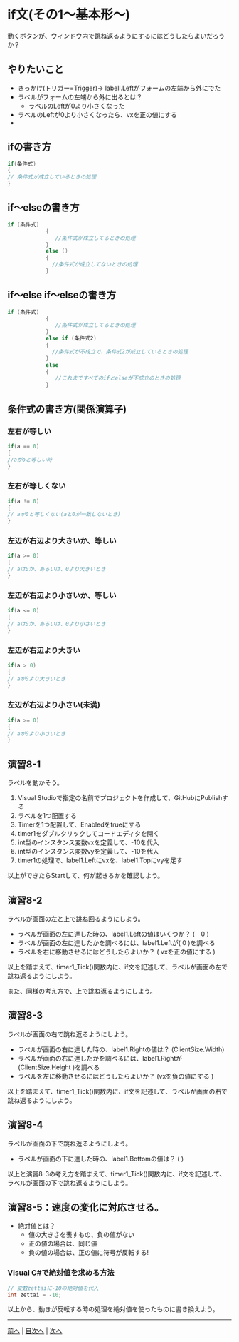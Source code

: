 # if文(その1～基本形～)
動くボタンが、ウィンドウ内で跳ね返るようにするにはどうしたらよいだろうか？

## やりたいこと
 - きっかけ(トリガー=Trigger)→ labell.Leftがフォームの左端から外にでた
 - ラベルがフォームの左端から外に出るとは？
   - ラベルのLeftが0より小さくなった
 - ラベルのLeftが0より小さくなったら、vxを正の値にする
 - 

## ifの書き方
```cs
if(条件式)
{
// 条件式が成立しているときの処理
}
```

## if～elseの書き方
```cs
if (条件式)
            {
               //条件式が成立してるときの処理
            }
            else ()
            {
              //条件式が成立してないときの処理
            }
```

## if～else if～elseの書き方
```cs
if (条件式)
            {
               //条件式が成立してるときの処理
            }
            else if (条件式2)
            {
              //条件式が不成立で、条件式2が成立しているときの処理
            }
            else
            {
               //これまですべてのifとelseが不成立のときの処理
            }
```

## 条件式の書き方(関係演算子)
### 左右が等しい

```cs
if(a == 0)
{
//aがoと等しい時
}
```

### 左右が等しくない

```cs
if(a != 0)
{
// aが0と等しくない(aと0が一致しないとき)
}
```

### 左辺が右辺より大きいか、等しい

```cs
if(a >= 0)
{
// aは0か、あるいは、0より大きいとき
}
```

### 左辺が右辺より小さいか、等しい

```cs
if(a <= 0)
{
// aは0か、あるいは、0より小さいとき
}
```

### 左辺が右辺より大きい

```cs
if(a > 0)
{
// aが0より大きいとき
}
```

### 左辺が右辺より小さい(未満)

```cs
if(a >= 0)
{
// aが0より小さいとき
}
```

## 演習8-1
ラベルを動かそう。

1.	Visual Studioで指定の名前でプロジェクトを作成して、GitHubにPublishする
2.	ラベルを1つ配置する
3.	Timerを1つ配置して、Enabledをtrueにする
4.	timer1をダブルクリックしてコードエディタを開く
5.	int型のインスタンス変数vxを定義して、-10を代入
6.	int型のインスタンス変数vyを定義して、-10を代入
7.	timer1の処理で、label1.Leftにvxを、label1.Topにvyを足す

以上ができたらStartして、何が起きるかを確認しよう。

## 演習8-2
ラベルが画面の左と上で跳ね回るようにしよう。

- ラベルが画面の左に達した時の、label1.Leftの値はいくつか？ (　0 )
- ラベルが画面の左に達したかを調べるには、label1.Leftが( 0 )を調べる
- ラベルを右に移動させるにはどうしたらよいか？ ( vxを正の値にする )

以上を踏まえて、timer1_Tick()関数内に、if文を記述して、ラベルが画面の左で跳ね返るようにしよう。

また、同様の考え方で、上で跳ね返るようにしよう。

## 演習8-3
ラベルが画面の右で跳ね返るようにしよう。
- ラベルが画面の右に達した時の、label1.Rightの値は？    (ClientSize.Width)
- ラベルが画面の右に達したかを調べるには、label1.Rightが(ClientSize.Height )を調べる
- ラベルを左に移動させるにはどうしたらよいか？ (vxを負の値にする )

以上を踏まえて、timer1_Tick()関数内に、if文を記述して、ラベルが画面の右で跳ね返るようにしよう。

## 演習8-4
ラベルが画面の下で跳ね返るようにしよう。

- ラベルが画面の下に達した時の、label1.Bottomの値は？   ( )

以上と演習8-3の考え方を踏まえて、timer1_Tick()関数内に、if文を記述して、ラベルが画面の下で跳ね返るようにしよう。

## 演習8-5：速度の変化に対応させる。
- 絶対値とは？
  - 値の大きさを表すもの、負の値がない
  - 正の値の場合は、同じ値
  - 負の値の場合は、正の値に符号が反転する!

### Visual C#で絶対値を求める方法

```cs
// 変数zettaiに-10の絶対値を代入
int zettai = -10;
```

以上から、動きが反転する時の処理を絶対値を使ったものに書き換えよう。

---

[前へ](07.md) | [目次へ](README.md#%E7%9B%AE%E6%AC%A1) | [次へ](09.md)

